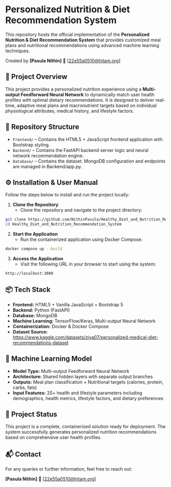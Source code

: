 # **Personalized Nutrition & Diet Recommendation System**

This repository hosts the official implementation of the **Personalized Nutrition & Diet Recommendation System** that provides customized meal plans and nutritional recommendations using advanced machine learning techniques.

Created by **[Pasula Nithin]** 📧 [22e55a0510@hitam.org]

## **📌 Project Overview**

This project provides a personalized nutrition experience using a **Multi-output Feedforward Neural Network** to dynamically match user health profiles with optimal dietary recommendations. It is designed to deliver real-time, adaptive meal plans and macronutrient targets based on individual physiological attributes, medical history, and lifestyle factors.

## **📁 Repository Structure**

* `Frontend/` – Contains the HTML5 + JavaScript frontend application with Bootstrap styling.
* `Backend/` – Contains the FastAPI backend server logic and neural network recommendation engine.
* `Database/` – Contains the dataset. MongoDB configuration and endpoints are managed in Backend/app.py.

## **⚙️ Installation & User Manual**

Follow the steps below to install and run the project locally:

1. **Clone the Repository**
   * Clone the repository and navigate to the project directory:

```bash
git clone https://github.com/NithinPasula/Healthy_Diet_and_Nutrition_Recommendation_System.git
cd Healthy_Diet_and_Nutrition_Recommendation_System
```

2. **Start the Application**
   * Run the containerized application using Docker Compose:

```bash
docker compose up --build
```

3. **Access the Application**
   * Visit the following URL in your browser to start using the system:

```
http://localhost:3000
```

## **📦 Tech Stack**

* **Frontend:** HTML5 + Vanilla JavaScript + Bootstrap 5
* **Backend:** Python (FastAPI)
* **Database:** MongoDB
* **Machine Learning:** TensorFlow/Keras, Multi-output Neural Network
* **Containerization:** Docker & Docker Compose
* **Dataset Source:** https://www.kaggle.com/datasets/ziya07/personalized-medical-diet-recommendations-dataset

## **🧠 Machine Learning Model**

* **Model Type:** Multi-output Feedforward Neural Network
* **Architecture:** Shared hidden layers with separate output branches
* **Outputs:** Meal plan classification + Nutritional targets (calories, protein, carbs, fats)
* **Input Features:** 20+ health and lifestyle parameters including demographics, health metrics, lifestyle factors, and dietary preferences

## **🚧 Project Status**

This project is a complete, containerized solution ready for deployment. The system successfully generates personalized nutrition recommendations based on comprehensive user health profiles.

## **📬 Contact**

For any queries or further information, feel free to reach out:

**[Pasula Nithin]** 📧 [22e55a0510@hitam.org]
